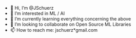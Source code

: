 - 👋 Hi, I’m @JSchuerz
- 👀 I’m interested in ML / AI
- 🌱 I’m currently learning everything concerning the above
- 💞️ I’m looking to collaborate on Open Source ML Libraries
- 📫 How to reach me: jschuerz*gmail.com

<!---
JSchuerz/JSchuerz is a ✨ special ✨ repository because its `README.md` (this file) appears on your GitHub profile.
You can click the Preview link to take a look at your changes.
--->
